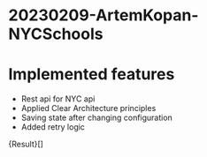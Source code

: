 # 20230209-ArtemKopan-NYCSchools

# Implemented features
* Rest api for NYC api
* Applied Clear Architecture principles
* Saving state after changing configuration
* Added retry logic

{Result}[]